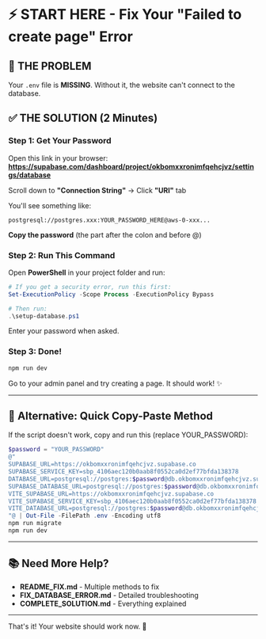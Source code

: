 # ⚡ START HERE - Fix Your "Failed to create page" Error

## 🔴 THE PROBLEM
Your `.env` file is **MISSING**. Without it, the website can't connect to the database.

## ✅ THE SOLUTION (2 Minutes)

### Step 1: Get Your Password
Open this link in your browser:
**https://supabase.com/dashboard/project/okbomxxronimfqehcjvz/settings/database**

Scroll down to **"Connection String"** → Click **"URI"** tab

You'll see something like:
```
postgresql://postgres.xxx:YOUR_PASSWORD_HERE@aws-0-xxx...
```

**Copy the password** (the part after the colon and before @)

### Step 2: Run This Command

Open **PowerShell** in your project folder and run:

```powershell
# If you get a security error, run this first:
Set-ExecutionPolicy -Scope Process -ExecutionPolicy Bypass

# Then run:
.\setup-database.ps1
```

Enter your password when asked.

### Step 3: Done!

```bash
npm run dev
```

Go to your admin panel and try creating a page. It should work! ✨

---

## 🔄 Alternative: Quick Copy-Paste Method

If the script doesn't work, copy and run this (replace YOUR_PASSWORD):

```powershell
$password = "YOUR_PASSWORD"
@"
SUPABASE_URL=https://okbomxxronimfqehcjvz.supabase.co
SUPABASE_SERVICE_KEY=sbp_4106aec120b0aab8f0552ca0d2ef77bfda138378
DATABASE_URL=postgresql://postgres:$password@db.okbomxxronimfqehcjvz.supabase.co:5432/postgres
SUPABASE_DATABASE_URL=postgresql://postgres:$password@db.okbomxxronimfqehcjvz.supabase.co:5432/postgres
VITE_SUPABASE_URL=https://okbomxxronimfqehcjvz.supabase.co
VITE_SUPABASE_SERVICE_KEY=sbp_4106aec120b0aab8f0552ca0d2ef77bfda138378
VITE_DATABASE_URL=postgresql://postgres:$password@db.okbomxxronimfqehcjvz.supabase.co:5432/postgres
"@ | Out-File -FilePath .env -Encoding utf8
npm run migrate
npm run dev
```

---

## 📚 Need More Help?

- **README_FIX.md** - Multiple methods to fix
- **FIX_DATABASE_ERROR.md** - Detailed troubleshooting
- **COMPLETE_SOLUTION.md** - Everything explained

---

That's it! Your website should work now. 🎉


